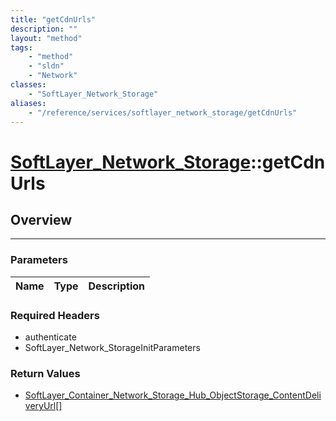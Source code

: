 ```yaml
---
title: "getCdnUrls"
description: ""
layout: "method"
tags:
    - "method"
    - "sldn"
    - "Network"
classes:
    - "SoftLayer_Network_Storage"
aliases:
    - "/reference/services/softlayer_network_storage/getCdnUrls"
---
```

# [SoftLayer_Network_Storage](/reference/services/SoftLayer_Network_Storage)::getCdnUrls




## Overview 


-----

### Parameters 
|Name | Type | Description |
| --- | --- | --- |


### Required Headers
* authenticate
* SoftLayer_Network_StorageInitParameters


### Return Values
* <a href='/reference/datatypes/SoftLayer_Container_Network_Storage_Hub_ObjectStorage_ContentDeliveryUrl'>SoftLayer_Container_Network_Storage_Hub_ObjectStorage_ContentDeliveryUrl[] </a>




